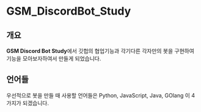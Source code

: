# GSM_DiscordBot_Study
## 개요
**GSM Discord Bot Study**에서
깃헙의 협업기능과 각기다른 각자만의 봇을 구현하여
기능을 모아보자하여서 만들게 되었습니다.

## 언어들
우선적으로 봇을 만들 때 사용할 언어들은 Python, JavaScript, Java, GOlang
이 4가지가 되겠습니다.
